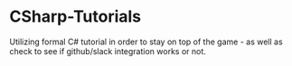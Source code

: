 # CSharp-Tutorials
Utilizing formal C# tutorial in order to stay on top of the game - as well as check to see if github/slack integration works or not.
